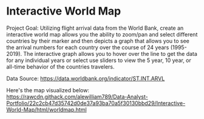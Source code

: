 # Interactive World Map 
Project Goal: Utilizing flight arrival data from the World Bank, create an interactive world map allows you the ability to zoom/pan and select different countries by their marker and then depicts a graph that allows you to see the arrival numbers for each country over the course of 24 years (1995-2019). The interactive graph allows you to hover over the line to get the data for any individual years or select use sliders to view the 5 year, 10 year, or all-time behavior of the countries travelers.

Data Source: https://data.worldbank.org/indicator/ST.INT.ARVL

Here's the map visualized below:
https://rawcdn.githack.com/alewilliam789/Data-Analyst-Portfolio/22c2cb47d35742d0de37a93ba70a5f30130bbd29/Interactive-World-Map/html/worldmap.html

